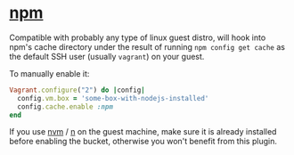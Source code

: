 # [npm](https://npmjs.org/)

Compatible with probably any type of linux guest distro, will hook into npm's
cache directory under the result of running `npm config get cache` as
the default SSH user (usually `vagrant`) on your guest.

To manually enable it:

```ruby
Vagrant.configure("2") do |config|
  config.vm.box = 'some-box-with-nodejs-installed'
  config.cache.enable :npm
end
```

If you use [nvm](https://github.com/creationix/nvm) / [n](https://github.com/visionmedia/n)
on the guest machine, make sure it is already installed before enabling
the bucket, otherwise you won't benefit from this plugin.
